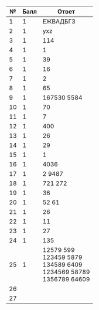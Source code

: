 | №   | Балл | Ответ                                                                         |
|-----|------|-------------------------------------------------------------------------------|
| 1   | 1    | ЕЖВАДБГЗ                                                                      |
| 2   | 1    | yxz                                                                           |
| 3   | 1    | 114                                                                           |
| 4   | 1    | 1                                                                             |
| 5   | 1    | 39                                                                            |
| 6   | 1    | 16                                                                            |
| 7   | 1    | 2                                                                             |
| 8   | 1    | 65                                                                            |
| 9   | 1    | 167530 5584                                                                   |
| 10  | 1    | 70                                                                            |
| 11  | 1    | 7                                                                             |
| 12  | 1    | 400                                                                           |
| 13  | 1    | 26                                                                            |
| 14  | 1    | 29                                                                            |
| 15  | 1    | 1                                                                             |
| 16  | 1    | 4036                                                                          |
| 17  | 1    | 2 9487                                                                        |
| 18  | 1    | 721 272                                                                       |
| 19  | 1    | 36                                                                            |
| 20  | 1    | 52 61                                                                         |
| 21  | 1    | 26                                                                            |
| 22  | 1    | 11                                                                            |
| 23  | 1    | 27                                                                            |
| 24  | 1    | 135                                                                           |
| 25  | 1    | 12579 599<br/>123459 5879<br/>134589 6409<br/>1234569 58789<br/>1356789 64609 |
| 26  |      |                                                                               |
| 27  |      |                                                                               |